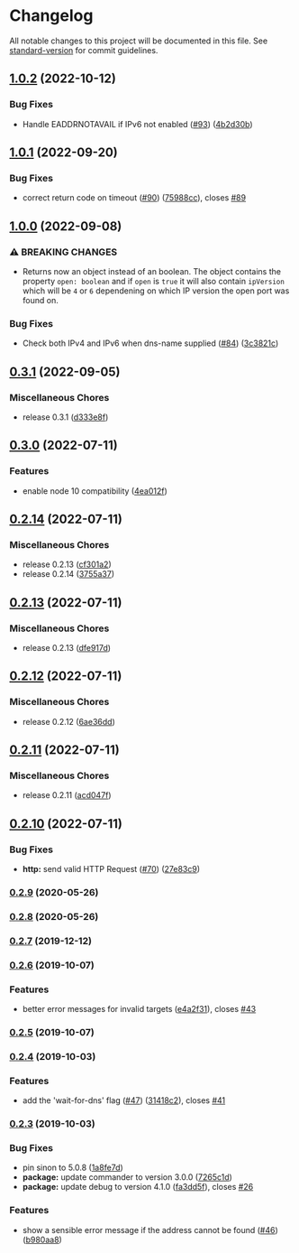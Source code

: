 # Changelog

All notable changes to this project will be documented in this file. See [standard-version](https://github.com/conventional-changelog/standard-version) for commit guidelines.

## [1.0.2](https://github.com/dwmkerr/wait-port/compare/v1.0.1...v1.0.2) (2022-10-12)


### Bug Fixes

* Handle EADDRNOTAVAIL if IPv6 not enabled ([#93](https://github.com/dwmkerr/wait-port/issues/93)) ([4b2d30b](https://github.com/dwmkerr/wait-port/commit/4b2d30beb4db3142475184c275ef56a14e0f7801))

## [1.0.1](https://github.com/dwmkerr/wait-port/compare/v1.0.0...v1.0.1) (2022-09-20)


### Bug Fixes

* correct return code on timeout ([#90](https://github.com/dwmkerr/wait-port/issues/90)) ([75988cc](https://github.com/dwmkerr/wait-port/commit/75988cc09cb6c0398df42afb9a94a124bae81255)), closes [#89](https://github.com/dwmkerr/wait-port/issues/89)

## [1.0.0](https://github.com/dwmkerr/wait-port/compare/v0.3.1...v1.0.0) (2022-09-08)


### ⚠ BREAKING CHANGES

* Returns now an object instead of an boolean. The object contains the property `open: boolean` and if `open` is `true` it will also contain `ipVersion` which will be `4` or `6` dependening on which IP version the open port was found on.

### Bug Fixes

* Check both IPv4 and IPv6 when dns-name supplied ([#84](https://github.com/dwmkerr/wait-port/issues/84)) ([3c3821c](https://github.com/dwmkerr/wait-port/commit/3c3821ca7e7079ca238ce28c0886b0fabaa49470))

## [0.3.1](https://github.com/dwmkerr/wait-port/compare/v0.3.0...v0.3.1) (2022-09-05)


### Miscellaneous Chores

* release 0.3.1 ([d333e8f](https://github.com/dwmkerr/wait-port/commit/d333e8fc99219042406bee2467d6abd32cd1c9ef))

## [0.3.0](https://github.com/dwmkerr/wait-port/compare/v0.2.14...v0.3.0) (2022-07-11)


### Features

* enable node 10 compatibility ([4ea012f](https://github.com/dwmkerr/wait-port/commit/4ea012f27956dda0bc123344878793b37a5e1eef))

## [0.2.14](https://github.com/dwmkerr/wait-port/compare/v0.2.13...v0.2.14) (2022-07-11)


### Miscellaneous Chores

* release 0.2.13 ([cf301a2](https://github.com/dwmkerr/wait-port/commit/cf301a2e92f54f303af7c9f0584e69ad4dbaf4b8))
* release 0.2.14 ([3755a37](https://github.com/dwmkerr/wait-port/commit/3755a37e1d6b6fca80de7ce63bd460a3af601df4))

## [0.2.13](https://github.com/dwmkerr/wait-port/compare/v0.2.12...v0.2.13) (2022-07-11)


### Miscellaneous Chores

* release 0.2.13 ([dfe917d](https://github.com/dwmkerr/wait-port/commit/dfe917d28bb1a8e2289091f584618a0ae3405910))

## [0.2.12](https://github.com/dwmkerr/wait-port/compare/v0.2.11...v0.2.12) (2022-07-11)


### Miscellaneous Chores

* release 0.2.12 ([6ae36dd](https://github.com/dwmkerr/wait-port/commit/6ae36dd8cb687dd3de514415115c43a2cc4f7392))

## [0.2.11](https://github.com/dwmkerr/wait-port/compare/v0.2.10...v0.2.11) (2022-07-11)


### Miscellaneous Chores

* release 0.2.11 ([acd047f](https://github.com/dwmkerr/wait-port/commit/acd047f5e5cf3514296daf7ffc85246eb3cd18f6))

## [0.2.10](https://github.com/dwmkerr/wait-port/compare/v0.2.9...v0.2.10) (2022-07-11)


### Bug Fixes

* **http:** send valid HTTP Request ([#70](https://github.com/dwmkerr/wait-port/issues/70)) ([27e83c9](https://github.com/dwmkerr/wait-port/commit/27e83c9e80c6ad0eb5a6395e836fe91ea1a5ba23))

### [0.2.9](https://github.com/dwmkerr/wait-port/compare/v0.2.8...v0.2.9) (2020-05-26)

### [0.2.8](https://github.com/dwmkerr/wait-port/compare/v0.2.7...v0.2.8) (2020-05-26)

### [0.2.7](https://github.com/dwmkerr/wait-port/compare/v0.2.6...v0.2.7) (2019-12-12)

### [0.2.6](https://github.com/dwmkerr/wait-port/compare/v0.2.5...v0.2.6) (2019-10-07)


### Features

* better error messages for invalid targets ([e4a2f31](https://github.com/dwmkerr/wait-port/commit/e4a2f31)), closes [#43](https://github.com/dwmkerr/wait-port/issues/43)

### [0.2.5](https://github.com/dwmkerr/wait-port/compare/v0.2.4...v0.2.5) (2019-10-07)

### [0.2.4](https://github.com/dwmkerr/wait-port/compare/v0.2.3...v0.2.4) (2019-10-03)


### Features

* add the 'wait-for-dns' flag ([#47](https://github.com/dwmkerr/wait-port/issues/47)) ([31418c2](https://github.com/dwmkerr/wait-port/commit/31418c2)), closes [#41](https://github.com/dwmkerr/wait-port/issues/41)

### [0.2.3](https://github.com/dwmkerr/wait-port/compare/v0.2.2...v0.2.3) (2019-10-03)


### Bug Fixes

* pin sinon to 5.0.8 ([1a8fe7d](https://github.com/dwmkerr/wait-port/commit/1a8fe7d))
* **package:** update commander to version 3.0.0 ([7265c1d](https://github.com/dwmkerr/wait-port/commit/7265c1d))
* **package:** update debug to version 4.1.0 ([fa3dd5f](https://github.com/dwmkerr/wait-port/commit/fa3dd5f)), closes [#26](https://github.com/dwmkerr/wait-port/issues/26)


### Features

* show a sensible error message if the address cannot be found ([#46](https://github.com/dwmkerr/wait-port/issues/46)) ([b980aa8](https://github.com/dwmkerr/wait-port/commit/b980aa8))
